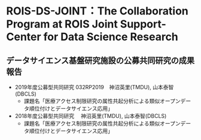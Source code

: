 # ROIS-DS-JOINT：The Collaboration Program at ROIS Joint Support-Center for Data Science Research
## データサイエンス基盤研究施設の公募共同研究の成果報告


- 2019年度公募型共同研究 032RP2019　神沼英里(TMDU), 山本泰智(DBCLS)
  - 課題名「医療アクセス制限研究の属性共起分析による類似オープンデータ順位付けとデータサイエンス応用」
- 2018年度公募型共同研究 　神沼英里(TMDU), 山本泰智(DBCLS)
  - 課題名「医療アクセス制限研究の属性共起分析による類似オープンデータ順位付けとデータサイエンス応用」


